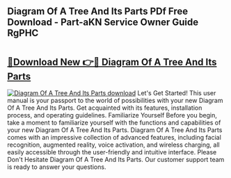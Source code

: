 ## Diagram Of A Tree And Its Parts PDf Free Download - Part-aKN Service Owner Guide RgPHC

# <h2><a href="http://dfjjia.blite.top/?on=Diagram+Of+A+Tree+And+Its+Parts">🔗Download New 👉🔴 Diagram Of A Tree And Its Parts</a></h2>

[![Diagram Of A Tree And Its Parts download](https://i.imgur.com/lujVjoI.png)](http://dfjjia.blite.top/?on=Diagram+Of+A+Tree+And+Its+Parts)
Let's Get Started! This user manual is your passport to the world of possibilities with your new Diagram Of A Tree And Its Parts. Get acquainted with its features, installation process, and operating guidelines. Familiarize Yourself Before you begin, take a moment to familiarize yourself with the functions and capabilities of your new Diagram Of A Tree And Its Parts. Diagram Of A Tree And Its Parts comes with an impressive collection of advanced features, including facial recognition, augmented reality, voice activation, and wireless charging, all easily accessible through the user-friendly and intuitive interface. Please Don't Hesitate Diagram Of A Tree And Its Parts. Our customer support team is ready to answer your questions.
